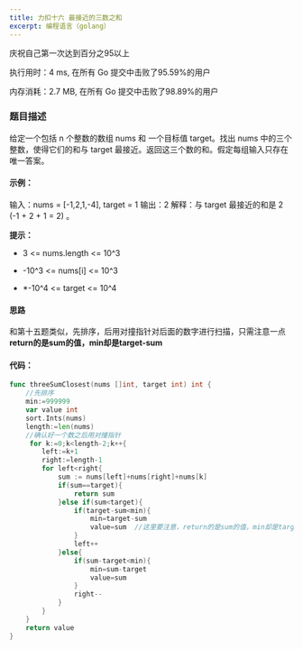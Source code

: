 ```yaml
---
title: 力扣十六 最接近的三数之和
excerpt: 编程语言（golang）
---
```


<p class="note note-primary">庆祝自己第一次达到百分之95以上

执行用时：4 ms, 在所有 Go 提交中击败了95.59%的用户

内存消耗：2.7 MB, 在所有 Go 提交中击败了98.89%的用户</p>

### 题目描述

给定一个包括 n 个整数的数组 nums 和 一个目标值 target。找出 nums 中的三个整数，使得它们的和与 target 最接近。返回这三个数的和。假定每组输入只存在唯一答案。

 

#### 示例：

输入：nums = [-1,2,1,-4], target = 1
输出：2
解释：与 target 最接近的和是 2 (-1 + 2 + 1 = 2) 。

**提示：**

* 3 <= nums.length <= 10^3

* -10^3 <= nums[i] <= 10^3

* *-10^4 <= target <= 10^4 

#### 思路

和第十五题类似，先排序，后用对撞指针对后面的数字进行扫描，只需注意一点**return的是sum的值，min却是target-sum**

#### 代码：

```go
func threeSumClosest(nums []int, target int) int {
    //先排序
    min:=999999
    var value int
    sort.Ints(nums)
    length:=len(nums)
    //确认好一个数之后用对撞指针
     for k:=0;k<length-2;k++{
        left:=k+1
        right:=length-1
        for left<right{
            sum := nums[left]+nums[right]+nums[k]
            if(sum==target){
                return sum
            }else if(sum<target){
                if(target-sum<min){
                    min=target-sum
                    value=sum  //这里要注意，return的是sum的值，min却是target-sum
                }
                left++
            }else{
                if(sum-target<min){
                    min=sum-target
                    value=sum
                }
                right--
            }
        }
    }
    return value
}
```

